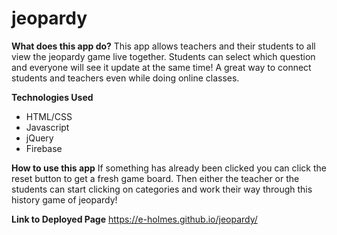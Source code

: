 # jeopardy

**What does this app do?**
This app allows teachers and their students to all view the jeopardy game live together. Students can select which question and everyone will see it update at the same time! A great way to connect students and teachers even while doing online classes.

**Technologies Used**
* HTML/CSS
* Javascript
* jQuery
* Firebase

**How to use this app**
If something has already been clicked you can click the reset button to get a fresh game board. Then either the teacher or the students can start clicking on categories and work their way through this history game of jeopardy! 

**Link to Deployed Page**
https://e-holmes.github.io/jeopardy/